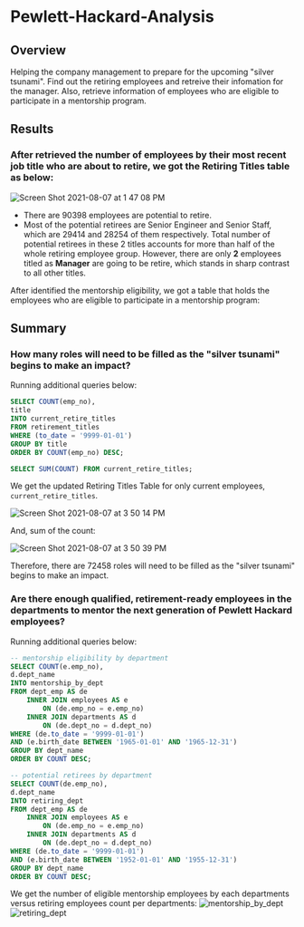 # Pewlett-Hackard-Analysis
## Overview
Helping the company management to prepare for the upcoming "silver tsunami". Find out the retiring employees and retreive their infomation for the manager. Also, retrieve information of employees who are eligible to participate in a mentorship program.

## Results
### After retrieved the number of employees by their most recent job title who are about to retire, we got the Retiring Titles table as below:

![Screen Shot 2021-08-07 at 1 47 08 PM](https://user-images.githubusercontent.com/66225050/128613676-24003538-5b16-4073-ad19-68cdb4e55b65.png)

- There are 90398 employees are potential to retire.
- Most of the potential retirees are Senior Engineer and Senior Staff, which are 29414 and 28254 of them respectively. Total number of potential retirees in these 2 titles accounts for more than half of the whole retiring employee group. However, there are only **2** employees titled as **Manager** are going to be retire, which stands in sharp contrast to all other titles.

After identified the mentorship eligibility, we got a table that holds the employees who are eligible to participate in a mentorship program:


## Summary
### How many roles will need to be filled as the "silver tsunami" begins to make an impact?
Running additional queries below:
```SQL
SELECT COUNT(emp_no),
title
INTO current_retire_titles
FROM retirement_titles
WHERE (to_date = '9999-01-01')
GROUP BY title
ORDER BY COUNT(emp_no) DESC;

SELECT SUM(COUNT) FROM current_retire_titles;
```
We get the updated Retiring Titles Table for only current employees, `current_retire_titles`.

![Screen Shot 2021-08-07 at 3 50 14 PM](https://user-images.githubusercontent.com/66225050/128615718-1549f6dd-c7f2-4509-bf50-517af05d4369.png)

And, sum of the count:

![Screen Shot 2021-08-07 at 3 50 39 PM](https://user-images.githubusercontent.com/66225050/128615722-54a7c52f-9232-4c10-a8bf-05fc03b6a728.png)

Therefore, there are 72458 roles will need to be filled as the "silver tsunami" begins to make an impact.

### Are there enough qualified, retirement-ready employees in the departments to mentor the next generation of Pewlett Hackard employees?
Running additional queries below:
```SQL
-- mentorship eligibility by department
SELECT COUNT(e.emp_no),
d.dept_name
INTO mentorship_by_dept
FROM dept_emp AS de
	INNER JOIN employees AS e
		ON (de.emp_no = e.emp_no)
	INNER JOIN departments AS d
		ON (de.dept_no = d.dept_no)
WHERE (de.to_date = '9999-01-01')
AND (e.birth_date BETWEEN '1965-01-01' AND '1965-12-31')
GROUP BY dept_name
ORDER BY COUNT DESC;

-- potential retirees by department
SELECT COUNT(de.emp_no),
d.dept_name
INTO retiring_dept
FROM dept_emp AS de
	INNER JOIN employees AS e
		ON (de.emp_no = e.emp_no)
	INNER JOIN departments AS d
		ON (de.dept_no = d.dept_no)
WHERE (de.to_date = '9999-01-01')
AND (e.birth_date BETWEEN '1952-01-01' AND '1955-12-31')
GROUP BY dept_name
ORDER BY COUNT DESC;
```
We get the number of eligible mentorship employees by each departments versus retiring employees count per departments:
![mentorship_by_dept](https://user-images.githubusercontent.com/66225050/128624035-c56aea2a-f72b-477e-8971-9fc925b4847c.png)![retiring_dept](https://user-images.githubusercontent.com/66225050/128624041-1038e23a-08f9-4f8d-9119-c06b0f88845a.png)



